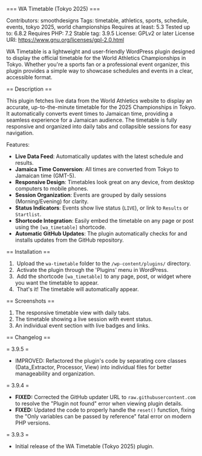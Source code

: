 === WA Timetable (Tokyo 2025) ===

Contributors: smoothdesigns
Tags: timetable, athletics, sports, schedule, events, tokyo 2025, world championships
Requires at least: 5.3
Tested up to: 6.8.2
Requires PHP: 7.2
Stable tag: 3.9.5
License: GPLv2 or later
License URI: https://www.gnu.org/licenses/gpl-2.0.html

WA Timetable is a lightweight and user-friendly WordPress plugin designed to display the official timetable for the World Athletics Championships in Tokyo. Whether you're a sports fan or a professional event organizer, this plugin provides a simple way to showcase schedules and events in a clear, accessible format.

== Description ==

This plugin fetches live data from the World Athletics website to display an accurate, up-to-the-minute timetable for the 2025 Championships in Tokyo. It automatically converts event times to Jamaican time, providing a seamless experience for a Jamaican audience. The timetable is fully responsive and organized into daily tabs and collapsible sessions for easy navigation.

Features:

* **Live Data Feed**: Automatically updates with the latest schedule and results.
* **Jamaica Time Conversion**: All times are converted from Tokyo to Jamaican time (GMT-5).
* **Responsive Design**: Timetables look great on any device, from desktop computers to mobile phones.
* **Session Organization**: Events are grouped by daily sessions (Morning/Evening) for clarity.
* **Status Indicators**: Events show live status (`LIVE`), or link to `Results` or `Startlist`.
* **Shortcode Integration**: Easily embed the timetable on any page or post using the `[wa_timetable]` shortcode.
* **Automatic GitHub Updates**: The plugin automatically checks for and installs updates from the GitHub repository.

== Installation ==

1.  Upload the `wa-timetable` folder to the `/wp-content/plugins/` directory.
2.  Activate the plugin through the 'Plugins' menu in WordPress.
3.  Add the shortcode `[wa_timetable]` to any page, post, or widget where you want the timetable to appear.
4.  That's it! The timetable will automatically appear.

== Screenshots ==

1. The responsive timetable view with daily tabs.
2. The timetable showing a live session with event status.
3. An individual event section with live badges and links.

== Changelog ==

= 3.9.5 =
* IMPROVED: Refactored the plugin's code by separating core classes (Data_Extractor, Processor, View) into individual files for better manageability and organization.

= 3.9.4 =
* **FIXED:** Corrected the GitHub updater URL to `raw.githubusercontent.com` to resolve the "Plugin not found" error when viewing plugin details.
* **FIXED:** Updated the code to properly handle the `reset()` function, fixing the "Only variables can be passed by reference" fatal error on modern PHP versions.

= 3.9.3 =
* Initial release of the WA Timetable (Tokyo 2025) plugin.